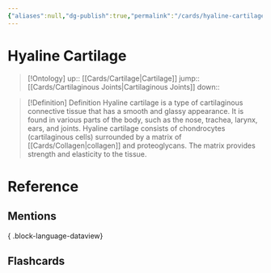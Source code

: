 ```yaml
---
{"aliases":null,"dg-publish":true,"permalink":"/cards/hyaline-cartilage/","dgPassFrontmatter":true}
---
```


# Hyaline Cartilage

> [!Ontology]
> up:: [[Cards/Cartilage\|Cartilage]]
> jump:: [[Cards/Cartilaginous Joints\|Cartilaginous Joints]]
> down:: 

> [!Definition] Definition
> Hyaline cartilage is a type of cartilaginous connective tissue that has a smooth and glassy appearance. It is found in various parts of the body, such as the nose, trachea, larynx, ears, and joints. Hyaline cartilage consists of chondrocytes (cartilaginous cells) surrounded by a matrix of [[Cards/Collagen\|collagen]] and proteoglycans. The matrix provides strength and elasticity to the tissue.

# Reference

## Mentions


{ .block-language-dataview}

## Flashcards